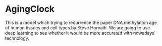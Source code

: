 # AgingClock
This is a model which trying to recurrence the paper DNA methylation age of human tissues and cell types by Steve Horvath. We are going to use deep learning to see whether it would be more accurated with nowadays' technology.